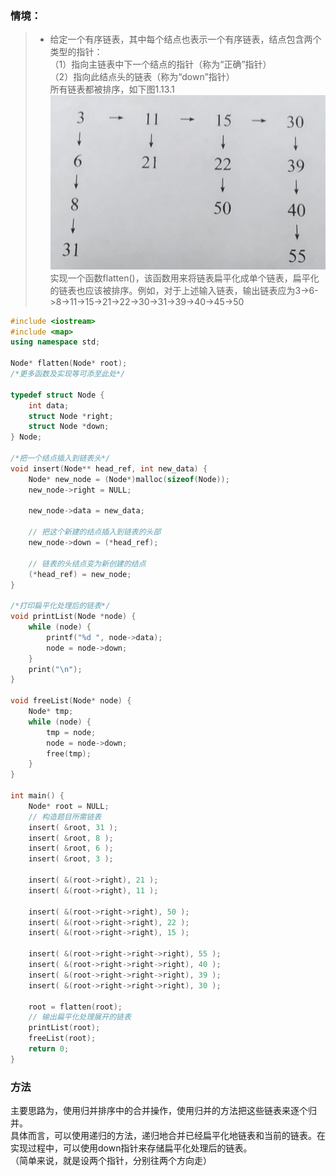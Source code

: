 ### 情境：

> - 给定一个有序链表，其中每个结点也表示一个有序链表，结点包含两个类型的指针：<br>
> （1）指向主链表中下一个结点的指针（称为“正确”指针）<br>
> （2）指向此结点头的链表（称为“down”指针）<br>
> 所有链表都被排序，如下图1.13.1<br>
> ![img1.13.1 图](https://github.com/Newbie-W/ProgrammerAlgorithmInterview/blob/master/pics/1.13/img%201.13.1.png)<br>
> 实现一个函数flatten()，该函数用来将链表扁平化成单个链表，扁平化的链表也应该被排序。例如，对于上述输入链表，输出链表应为3->6->8->11->15->21->22->30->31->39->40->45->50<br>

```C++
#include <iostream>
#include <map>
using namespace std;

Node* flatten(Node* root);
/*更多函数及实现等可添至此处*/

typedef struct Node {
	int data;
	struct Node *right;
	struct Node *down;
} Node;

/*把一个结点插入到链表头*/
void insert(Node** head_ref, int new_data) {
	Node* new_node = (Node*)malloc(sizeof(Node));
	new_node->right = NULL;
	
	new_node->data = new_data;
	
	// 把这个新建的结点插入到链表的头部
	new_node->down = (*head_ref);
	
	// 链表的头结点变为新创建的结点
	(*head_ref) = new_node;
}

/*打印扁平化处理后的链表*/
void printList(Node *node) {
	while (node) {
		printf("%d ", node->data);
		node = node->down;
	}
	print("\n");
}

void freeList(Node* node) {
	Node* tmp;
	while (node) {
		tmp = node;
		node = node->down;
		free(tmp);
	}
}

int main() {
	Node* root = NULL;
	// 构造题目所需链表
	insert( &root, 31 );
	insert( &root, 8 );
	insert( &root, 6 );
	insert( &root, 3 );
	
	insert( &(root->right), 21 );
	insert( &(root->right), 11 );
	
	insert( &(root->right->right), 50 );
	insert( &(root->right->right), 22 );
	insert( &(root->right->right), 15 );
	
	insert( &(root->right->right->right), 55 );
	insert( &(root->right->right->right), 40 );
	insert( &(root->right->right->right), 39 );
	insert( &(root->right->right->right), 30 );
	
	root = flatten(root);
	// 输出扁平化处理展开的链表
	printList(root);
	freeList(root);
	return 0;
}
```

### 方法
主要思路为，使用归并排序中的合并操作，使用归并的方法把这些链表来逐个归并。<br>
具体而言，可以使用递归的方法，递归地合并已经扁平化地链表和当前的链表。在实现过程中，可以使用down指针来存储扁平化处理后的链表。<br>
（简单来说，就是设两个指针，分别往两个方向走）<br>